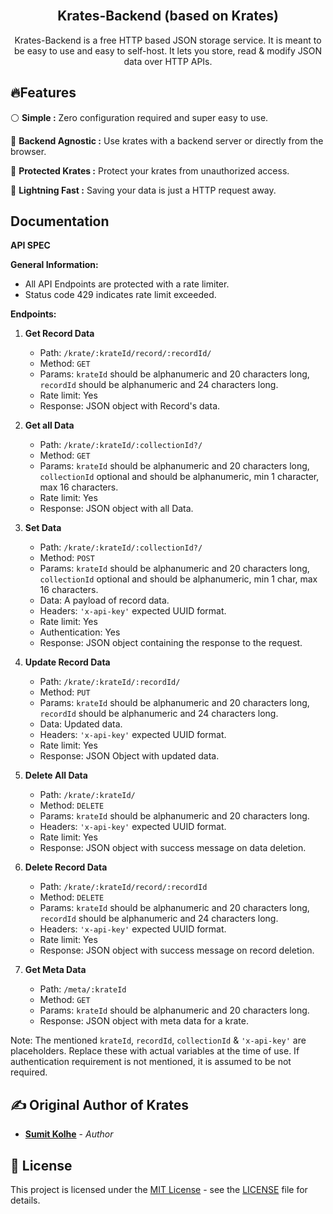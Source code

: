 <div align="center">
<br>
<h2>Krates-Backend (based on Krates)
</h2>
<p>Krates-Backend is a free HTTP based JSON storage service. It is meant to be easy to use and easy to self-host. It lets you store, read & modify JSON data over HTTP APIs.</p>

</div>

## 🔥Features

:white_circle: **Simple :** Zero configuration required and super easy to use.

:rainbow: **Backend Agnostic :** Use krates with a backend server or directly from the browser.

:closed_lock_with_key: **Protected Krates :** Protect your krates from unauthorized access.

:rocket: **Lightning Fast :** Saving your data is just a HTTP request away.

## Documentation
**API SPEC**

**General Information:**
- All API Endpoints are protected with a rate limiter.
- Status code 429 indicates rate limit exceeded.

**Endpoints:**

1. **Get Record Data**
   - Path: `/krate/:krateId/record/:recordId/`
   - Method: `GET`
   - Params: `krateId` should be alphanumeric and 20 characters long, `recordId` should be alphanumeric and 24 characters long.
   - Rate limit: Yes
   - Response: JSON object with Record's data.

2. **Get all Data**
   - Path: `/krate/:krateId/:collectionId?/`
   - Method: `GET`
   - Params: `krateId` should be alphanumeric and 20 characters long, `collectionId` optional and should be alphanumeric, min 1 character, max 16 characters.
   - Rate limit: Yes
   - Response: JSON object with all Data.

3. **Set Data**
   - Path: `/krate/:krateId/:collectionId?/`
   - Method: `POST`
   - Params: `krateId` should be alphanumeric and 20 characters long, `collectionId` optional and should be alphanumeric, min 1 char, max 16 characters.
   - Data: A payload of record data.
   - Headers: `'x-api-key'` expected UUID format.
   - Rate limit: Yes
   - Authentication: Yes
   - Response: JSON object containing the response to the request.

4. **Update Record Data**
   - Path: `/krate/:krateId/:recordId/`
   - Method: `PUT`
   - Params: `krateId` should be alphanumeric and 20 characters long, `recordId` should be alphanumeric and 24 characters long.
   - Data: Updated data.
   - Headers: `'x-api-key'` expected UUID format.
   - Rate limit: Yes
   - Response: JSON Object with updated data.

5. **Delete All Data**
   - Path: `/krate/:krateId/`
   - Method: `DELETE`
   - Params: `krateId` should be alphanumeric and 20 characters long.
   - Headers: `'x-api-key'` expected UUID format.
   - Rate limit: Yes
   - Response: JSON object with success message on data deletion.

6. **Delete Record Data**
   - Path: `/krate/:krateId/record/:recordId`
   - Method: `DELETE`
   - Params: `krateId` should be alphanumeric and 20 characters long, `recordId` should be alphanumeric and 24 characters long.
   - Headers: `'x-api-key'` expected UUID format.
   - Rate limit: Yes
   - Response: JSON object with success message on record deletion.

7. **Get Meta Data**
   - Path: `/meta/:krateId`
   - Method: `GET`
   - Params: `krateId` should be alphanumeric and 20 characters long.
   - Response: JSON object with meta data for a krate.

Note: The mentioned `krateId`, `recordId`, `collectionId` & `'x-api-key'` are placeholders. Replace these with actual variables at the time of use. If authentication requirement is not mentioned, it is assumed to be not required.

## ✍️ Original Author of Krates

- [**Sumit Kolhe**](https://github.com/sumitkolhe) - _Author_

## 📜 License

This project is licensed under the [MIT License](https://opensource.org/licenses/MIT) - see the [LICENSE](LICENSE) file for details.
